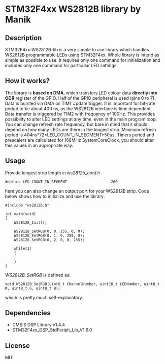 # STM32F4xx WS2812B library by Manik

## Description 

STM32F4xx-WS2812B-lib is a very simple to use library which handles WS2812B programmable LEDs using STM32F4xx.
Whole library is intend as simple as possible to use. It requires only one command for initialization
and includes only one command for particular LED settings. 

## How it works?

The library is **based on DMA**, which transfers LED colour data **directly into ODR** register of the GPIO.
Half of the GPIO peripheral is used (pins 0 to 7). Data is bursted via DMA on TIM1 Update trigger.
It is important for bit-rate period to be about 400 ns, as the WS2812B interface is time dependent. Data transfer is triggered by TIM2 with frequency of 100Hz. This provides possibility to alter LED settings at any time, even in the main program loop.
You can change refresh rate frequency, but bare in mind that it should depend on how many LEDs are there in the longest strip.
Minimum refresh period is 404ns\*72\*LED_COUNT_IN_SEGMENT+50us. Timers period and prescalers are calculated for 168MHz SystemCoreClock, you should alter this values in an appropriate way.

## Usage

Provide longest strip length in *ws2812b_conf.h*
```
#define LED_COUNT_IN_SEGMENT 					200
```
here you can also change an output port for your WS2812B strip. Code below shows how to initialize and use the library:
```
#include "ws2812b.h"

int main(void)
{
	WS2812B_Init();

	WS2812B_SetRGB(0, 0, 255, 0, 0);
	WS2812B_SetRGB(0, 1, 0, 255, 0);
	WS2812B_SetRGB(0, 2, 0, 0, 255);

	while(1)
	{
		
	}
}
```
*WS2812B_SetRGB* is defined as:
```
void WS2812B_SetRGB(uint8_t ChannelNumber, uint16_t LEDNumber, uint8_t R, uint8_t G, uint8_t B);
```
which is pretty much self-explanatory.

## Dependencies

- CMSIS DSP Library v1.4.4
- STM32F4xx_DSP_StdPeriph_Lib_V1.6.0

## License

MIT


